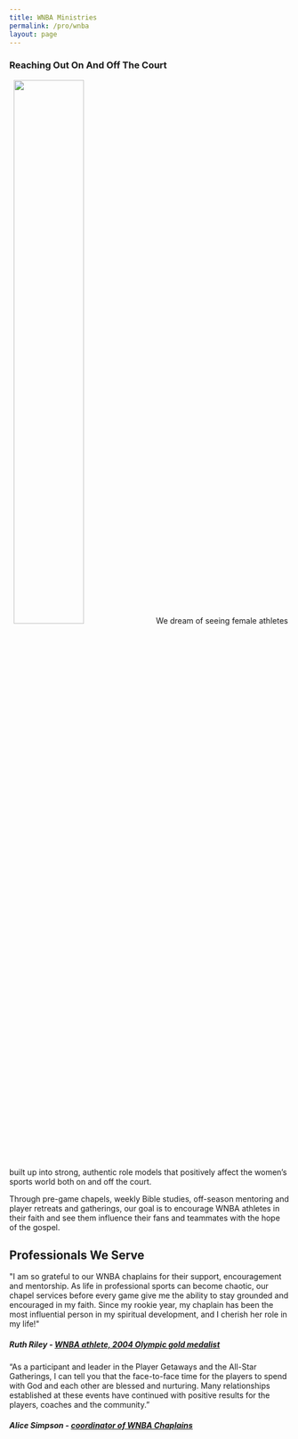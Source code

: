 ```yaml
---
title: WNBA Ministries
permalink: /pro/wnba
layout: page
---
```

<div class="container mt20"><h3 class="p1">Reaching Out On And Off The Court</h3>
<p class="p1">&nbsp; <img class="img-responsive pull-right" alt="" src="/uploads/pro/ruth-riley-web.jpg" height="50%"> We dream of seeing female athletes built up into strong, authentic role models that positively affect the women’s sports world both on and off the court.&nbsp;</p>
<p class="p1">Through pre-game chapels, weekly Bible studies, off-season mentoring and player retreats and gatherings, our goal is to encourage WNBA athletes in their faith and see them influence their fans and teammates with the hope of the gospel.&nbsp;</p>
</div>
<div class="container"><h2 class="title text-center mb20 mt20">Professionals <span class="light first-color">We Serve</span></h2>
<div class="row">
<div class="col-md-6">
<div class="testimonial wow zoomIn animated animated" data-wow-delay="0.2s" style="visibility: visible; animation-delay: 0.2s; animation-name: zoomIn;">
<figure></figure>
<div class="testimonial-content">
<p>"I am so grateful to our WNBA chaplains for their support, encouragement and mentorship. As life in professional sports can become chaotic, our chapel services before every game give me the ability to stay grounded and encouraged in my faith. Since my rookie year, my chaplain has been the most influential person in my spiritual development, and I cherish her role in my life!"</p>
<h5>Ruth Riley - <a href="#" title="WNBA athlete, 2004 Olympic gold medalist">WNBA athlete, 2004 Olympic gold medalist</a></h5>
</div>
<!-- End .testimonial-content --></div>
<!-- End .testimonial --></div>
<!-- End .col-md-6 -->
<div class="col-md-6">
<div class="testimonial reverse wow zoomIn animated animated" data-wow-delay="0.2s" style="visibility: visible; animation-delay: 0.2s; animation-name: zoomIn;">
<figure></figure>
<div class="testimonial-content">
<p>“As a participant and leader in the Player Getaways and the All-Star Gatherings, I can tell you that the face-to-face time for the players to spend with God and each other are blessed and nurturing. Many relationships established at these events have continued with positive results for the players, coaches and the community.”</p>
<h5>Alice Simpson - <a href="#" title="coordinator of WNBA Chaplains">coordinator of WNBA Chaplains</a></h5>
</div>
<!-- End .testimonial-content --></div>
<!-- End .testimonial --></div>
</div>
<!-- End .row -->
</div>